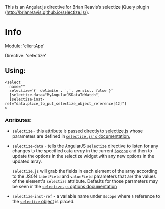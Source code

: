 This is an Angular.js directive for Brian Reavis's selectize jQuery plugin (http://brianreavis.github.io/selectize.js/).

# Info #

Module: 'clientApp'

Directive: 'selectize'

## Using: ##


    <select 
      name="" 
      selectize="{  delimiter: ',', persist: false }" 
      [selectize-data="MyAngularJSDataToWatch"]
      [selectize-inst-ref="data.place_to_put_selectize_object_reference[42]"]
    >


### Attributes: ###

* `selectize` - this attribute is passed directly to [selectize.js](https://github.com/brianreavis/selectize.js/blob/master/docs/api.md)
    whose parameters are defined in [`selectize.js's` documentation.](https://github.com/brianreavis/selectize.js/blob/master/docs/usage.md#options)
    
* `selectize-data` - tells the AngularJS `selectize` directive to
    listen for any changes to the specified data *array* in the current
    [`$scope`](https://docs.angularjs.org/guide/scope) and then to update the
    options in the selectize widget with any new options in the updated array.
    
    `selectize.js` will grab the fields in each element of the array according
    to the JSON `labelField` and `valueField` parameters that are the values of
    the element's `selectize` attribute.  Defaults for those parameters may be
    seen in the [`selectize.js` options documentation](https://github.com/brianreavis/selectize.js/blob/master/docs/usage.md#options)
    
* `selectize-inst-ref` - a variable name under `$scope` where a reference to
    the 
    [`selectize` object](https://github.com/brianreavis/selectize.js/blob/master/docs/api.md)
    is placed.
